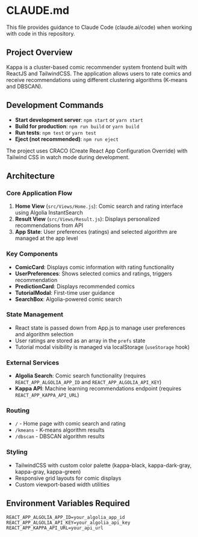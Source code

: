 # CLAUDE.md

This file provides guidance to Claude Code (claude.ai/code) when working with code in this repository.

## Project Overview

Kappa is a cluster-based comic recommender system frontend built with ReactJS and TailwindCSS. The application allows users to rate comics and receive recommendations using different clustering algorithms (K-means and DBSCAN).

## Development Commands

- **Start development server**: `npm start` or `yarn start`
- **Build for production**: `npm run build` or `yarn build`
- **Run tests**: `npm test` or `yarn test`
- **Eject (not recommended)**: `npm run eject`

The project uses CRACO (Create React App Configuration Override) with Tailwind CSS in watch mode during development.

## Architecture

### Core Application Flow
1. **Home View** (`src/Views/Home.js`): Comic search and rating interface using Algolia InstantSearch
2. **Result View** (`src/Views/Result.js`): Displays personalized recommendations from API
3. **App State**: User preferences (ratings) and selected algorithm are managed at the app level

### Key Components
- **ComicCard**: Displays comic information with rating functionality
- **UserPreferences**: Shows selected comics and ratings, triggers recommendation
- **PredictionCard**: Displays recommended comics
- **TutorialModal**: First-time user guidance
- **SearchBox**: Algolia-powered comic search

### State Management
- React state is passed down from App.js to manage user preferences and algorithm selection
- User ratings are stored as an array in the `prefs` state
- Tutorial modal visibility is managed via localStorage (`useStorage` hook)

### External Services
- **Algolia Search**: Comic search functionality (requires `REACT_APP_ALGOLIA_APP_ID` and `REACT_APP_ALGOLIA_API_KEY`)
- **Kappa API**: Machine learning recommendations endpoint (requires `REACT_APP_KAPPA_API_URL`)

### Routing
- `/` - Home page with comic search and rating
- `/kmeans` - K-means algorithm results
- `/dbscan` - DBSCAN algorithm results

### Styling
- TailwindCSS with custom color palette (kappa-black, kappa-dark-gray, kappa-gray, kappa-green)
- Responsive grid layouts for comic displays
- Custom viewport-based width utilities

## Environment Variables Required
```
REACT_APP_ALGOLIA_APP_ID=your_algolia_app_id
REACT_APP_ALGOLIA_API_KEY=your_algolia_api_key
REACT_APP_KAPPA_API_URL=your_api_url
```
